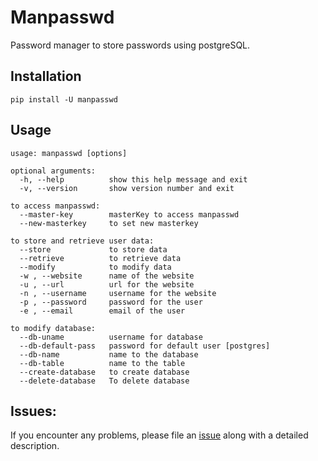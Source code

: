 # Manpasswd

<!-- [![PyPI](https://img.shields.io/pypi/v/manpasswd)](https://pypi.python.org/pypi/manpasswd)
[![PyPI - License](https://img.shields.io/pypi/l/manpasswd)](https://github.com/Gowthaman1401/ManPasswd/blob/main/LICENSE)
[![PyPI - Python Version](https://img.shields.io/pypi/pyversions/manpasswd?color=red)](https://pypi.python.org/pypi/manpasswd) -->

Password manager to store passwords using postgreSQL.

## Installation

`pip install -U manpasswd`

## Usage

```
usage: manpasswd [options]

optional arguments:
  -h, --help          show this help message and exit
  -v, --version       show version number and exit

to access manpasswd:
  --master-key        masterKey to access manpasswd
  --new-masterkey     to set new masterkey

to store and retrieve user data:
  --store             to store data
  --retrieve          to retrieve data
  --modify            to modify data
  -w , --website      name of the website
  -u , --url          url for the website
  -n , --username     username for the website
  -p , --password     password for the user
  -e , --email        email of the user

to modify database:
  --db-uname          username for database
  --db-default-pass   password for default user [postgres]
  --db-name           name to the database
  --db-table          name to the table
  --create-database   to create database
  --delete-database   To delete database
```
## Issues:

If you encounter any problems, please file an [issue](https://github.com/Gowthaman1401/ManPasswd/) along with a detailed description.
